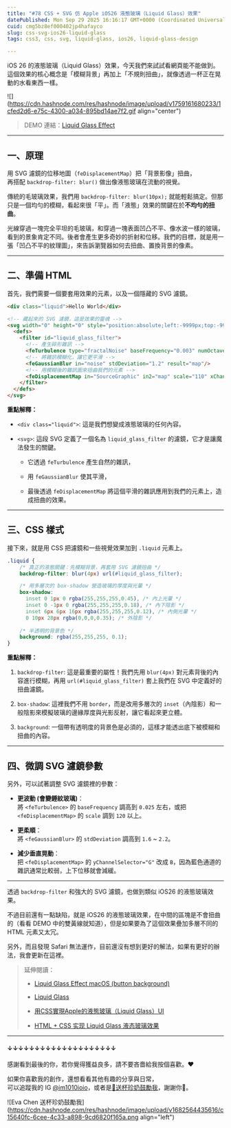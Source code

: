 ```yaml
---
title: "#78 CSS + SVG 仿 Apple iOS26 液態玻璃（Liquid Glass）效果"
datePublished: Mon Sep 29 2025 16:16:17 GMT+0000 (Coordinated Universal Time)
cuid: cmg5bz8ef000402jp4hafayco
slug: css-svg-ios26-liquid-glass
tags: css3, css, svg, liquid-glass, ios26, liquid-glass-design

---
```


iOS 26 的液態玻璃（Liquid Glass）效果，今天我們來試試看網頁能不能做到。  
這個效果的核心概念是「模糊背景」再加上「不規則扭曲」，就像透過一杯正在晃動的水看東西一樣。

![](https://cdn.hashnode.com/res/hashnode/image/upload/v1759161680233/1cfed2d6-e75c-4300-a034-895bd14ae7f2.gif align="center")

> DEMO 連結：[Liquid Glass Effect](https://codepen.io/im1010ioio/pen/wBMGxGX)

---

## 一、原理

用 SVG 濾鏡的位移地圖（`feDisplacementMap`）把「背景影像」扭曲，  
再搭配 `backdrop-filter: blur()` 做出像液態玻璃在流動的視覺。

傳統的毛玻璃效果，我們用 `backdrop-filter: blur(10px);` 就能輕鬆搞定。但那只是一個均勻的模糊，看起來很「平」。而「液態」效果的關鍵在於**不均勻的扭曲**。

光線穿過一塊完全平坦的毛玻璃，和穿過一塊表面凹凸不平、像水波一樣的玻璃，看到的景象肯定不同。後者會產生更多奇妙的折射和位移。我們的目標，就是用一張「凹凸不平的紋理圖」，來告訴瀏覽器如何去扭曲、置換背景的像素。

---

## 二、準備 HTML

首先，我們需要一個要套用效果的元素，以及一個隱藏的 SVG 濾鏡。

```html
<div class="liquid">Hello World</div>

<!-- 藏起來的 SVG 濾鏡，這是效果的靈魂 -->
<svg width="0" height="0" style="position:absolute;left:-9999px;top:-9999px">
  <defs>
    <filter id="liquid_glass_filter">
      <!-- 產生碎形雜訊 -->
      <feTurbulence type="fractalNoise" baseFrequency="0.003" numOctaves="2" seed="7" result="noise"/>
      <!-- 將雜訊模糊化，讓它更平滑 -->
      <feGaussianBlur in="noise" stdDeviation="1.2" result="map"/>
      <!-- 用模糊後的雜訊圖來扭曲我們的元素 -->
      <feDisplacementMap in="SourceGraphic" in2="map" scale="110" xChannelSelector="R" yChannelSelector="G"/>
    </filter>
  </defs>
</svg>
```

**重點解釋：**

* `<div class="liquid">`: 這是我們想變成液態玻璃的任何內容。
    
* `<svg>`: 這段 SVG 定義了一個名為 `liquid_glass_filter` 的濾鏡，它才是讓魔法發生的關鍵。
    
    * 它透過 `feTurbulence` 產生自然的雜訊，
        
    * 用 `feGaussianBlur` 使其平滑，
        
    * 最後透過 `feDisplacementMap` 將這個平滑的雜訊應用到我們的元素上，造成扭曲的效果。
        

---

## 三、CSS 樣式

接下來，就是用 CSS 把濾鏡和一些視覺效果加到 `.liquid` 元素上。

```css
.liquid {
    /* 真正的液態關鍵：先模糊背景，再套用 SVG 濾鏡扭曲 */
    backdrop-filter: blur(4px) url(#liquid_glass_filter);

    /* 用多層次的 box-shadow 營造玻璃的厚度與光暈 */
    box-shadow:
      inset 0 1px 0 rgba(255,255,255,0.45), /* 內上光暈 */
      inset 0 -1px 0 rgba(255,255,255,0.18), /* 內下陰影 */
      inset 6px 6px 16px rgba(255,255,255,0.12), /* 內側光暈 */
      0 10px 28px rgba(0,0,0,0.35); /* 外陰影 */
    
    /* 半透明的背景色 */
    background: rgba(255,255,255, 0.1);
}
```

**重點解釋：**

1. `backdrop-filter`: 這是最重要的屬性！我們先用 `blur(4px)` 對元素背後的內容進行模糊，再用 `url(#liquid_glass_filter)` 套上我們在 SVG 中定義好的扭曲濾鏡。
    
2. `box-shadow`: 這裡我們不用 `border`，而是改用多層次的 `inset`（內陰影）和一般陰影來模擬玻璃的邊緣厚度與光影反射，讓它看起來更立體。
    
3. `background`: 一個帶有透明度的背景色是必須的，這樣才能透出底下被模糊和扭曲的內容。
    

---

## 四、微調 SVG 濾鏡參數

另外，可以試著調整 SVG 濾鏡裡的參數：

* **更波動 (會變錘紋玻璃)**：  
    將 `<feTurbulence>` 的 `baseFrequency` 調高到 `0.025` 左右，或把 `<feDisplacementMap>` 的 `scale` 調到 `120` 以上。
    
* **更柔順**：  
    將 `<feGaussianBlur>` 的 `stdDeviation` 調高到 `1.6` ~ `2.2`。
    
* **減少垂直晃動**：  
    把 `<feDisplacementMap>` 的 `yChannelSelector="G"` 改成 `B`，因為藍色通道的雜訊通常比較弱，上下位移就會減緩。
    

---

透過 `backdrop-filter` 和強大的 SVG 濾鏡，也做到類似 iOS26 的液態玻璃效果。

不過目前還有一點缺陷，就是 iOS26 的液態玻璃效果，在中間的區塊是不會扭曲的（看看 DEMO 中的雙黃線就知道），但是如果要為了這個效果疊加多層不同的 HTML 元素又太冗。

另外，而且發現 Safari 無法運作，目前還沒有想到更好的解法，如果有更好的辦法，我會更新在這裡。

> 延伸閱讀：
> 
> * [Liquid Glass Effect macOS (button background)](https://codepen.io/lucasromerodb/pen/vEOWpYM)
>     
> * [Liquid Glass](https://codepen.io/Mikhail-Bespalov/pen/MYwrMNy)
>     
> * [用CSS實現Apple的液態玻璃（Liquid Glass）UI](https://aoimonotw.blogspot.com/2025/06/liquid-glass-ui.html)
>     
> * [HTML + CSS 实现 Liquid Glass 液态玻璃效果](https://juejin.cn/post/7514618352829448244)
>     

---

#### ↓↓↓↓↓↓↓↓↓↓↓↓↓↓↓↓↓↓↓↓

感謝看到最後的你，若你覺得獲益良多，請不要吝嗇給我按個喜歡。❤️

如果你喜歡我的創作，還想看看其他有趣的分享與日常，  
可以追蹤我的 IG [@im1010ioio](https://www.instagram.com/im1010ioio/)，或者是[🧋送杯珍奶鼓勵我](https://im1010ioio.bobaboba.me/)，謝謝你🥰。

![Eva Chen 送杯珍奶鼓勵我](https://cdn.hashnode.com/res/hashnode/image/upload/v1682564435616/c15640fc-6cee-4c33-a898-9cd6820f165a.png align="left")